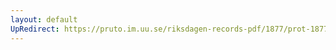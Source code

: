 ```yaml
---
layout: default
UpRedirect: https://pruto.im.uu.se/riksdagen-records-pdf/1877/prot-1877--ak--024/prot-1877--ak--024_047.pdf
---
```

